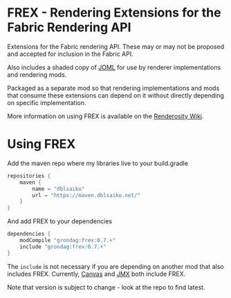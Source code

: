 # FREX - Rendering Extensions for the Fabric Rendering API

Extensions for the Fabric rendering API.  These may or may not be proposed and accepted for inclusion in the Fabric API.  

Also includes a shaded copy of [JOML](https://github.com/JOML-CI/JOML) for use by renderer implementations and rendering mods.

Packaged as a separate mod so that rendering implementations and mods that consume these extensions can
depend on it without directly depending on specific implementation.

More information on using FREX is available on the [Renderosity Wiki](https://github.com/grondag/renderosity/wiki).

# Using FREX

Add the maven repo where my libraries live to your build.gradle

```gradle
repositories {
    maven {
    	name = "dblsaiko"
    	url = "https://maven.dblsaiko.net/"
    }
}
```

And add FREX to your dependencies

```gradle
dependencies {
	modCompile "grondag:frex:0.7.+"
	include "grondag:frex:0.7.+"
}
```

The ```include``` is not necessary if you are depending on another mod that also includes FREX.  Currently, [Canvas](https://github.com/grondag/canvas) and [JMX](https://github.com/grondag/json-model-extensions) both include FREX.

Note that version is subject to change - look at the repo to find latest.
